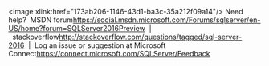 <Token xmlns:xlink="http://www.w3.org/1999/xlink"><para><mediaLinkInline>\<image xlink:href="173ab206-1146-43d1-ba3c-35a212f09a14"/></mediaLinkInline> Need help?&#160;&#160;<externalLink><linkText>MSDN forum</linkText><linkUri>https://social.msdn.microsoft.com/Forums/sqlserver/en-US/home?forum=SQLServer2016Preview</linkUri></externalLink>&#160;&#160;|&#160;&#160;<externalLink><linkText>stackoverflow</linkText><linkUri>http://stackoverflow.com/questions/tagged/sql-server-2016</linkUri></externalLink>&#160;&#160;|&#160;&#160;Log an issue or suggestion at&#160;<externalLink><linkText>Microsoft Connect</linkText><linkUri>https://connect.microsoft.com/SQLServer/Feedback</linkUri></externalLink></para></Token>

